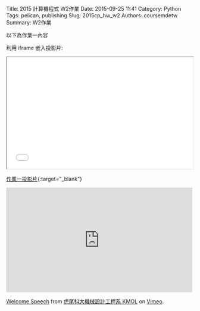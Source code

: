Title: 2015 計算機程式 W2作業
Date: 2015-09-25 11:41
Category: Python
Tags: pelican, publishing
Slug: 2015cp_hw_w2
Authors: coursemdetw
Summary: W2作業

以下為作業一內容

利用 iframe 嵌入投影片:

<iframe src="40423144_cp_w2_p.html" width="500" height="300"></iframe>

[作業一投影片](40423144_cp_w2_p.html){:target="_blank"}


<iframe src="https://player.vimeo.com/video/137724068" width="500" height="281" frameborder="0" webkitallowfullscreen mozallowfullscreen allowfullscreen></iframe> <p><a href="https://vimeo.com/137724068">Welcome Speech</a> from <a href="https://vimeo.com/user24079973">虎尾科大機械設計工程系 KMOL</a> on <a href="https://vimeo.com">Vimeo</a>.</p>
